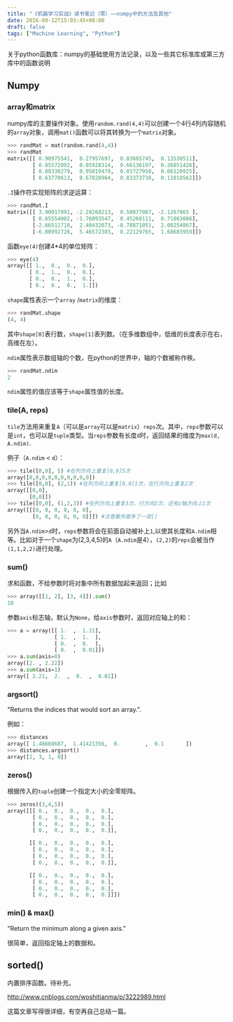 ```yaml
---
title: "《机器学习实战》读书笔记（零）——numpy中的方法及其他"
date: 2016-09-12T15:03:45+08:00
draft: false
tags: ["Machine Learning", "Python"]
---
```


关于python函数库：numpy的基础使用方法记录，以及一些其它标准库或第三方库中的函数说明

<!--more-->

## Numpy

### array和matrix

numpy库的主要操作对象。使用`random.rand(4,4)`可以创建一个4行4列内容随机的`array`对象，调用`mat()`函数可以将其转换为一个`matrix`对象。

```python
>>> randMat = mat(random.rand(4,4))
>>> randMat
matrix([[ 0.98975541,  0.27957697,  0.83685745,  0.13530511],
        [ 0.85572892,  0.05928314,  0.66136197,  0.26851426],
        [ 0.88330279,  0.95819479,  0.03727958,  0.66120925],
        [ 0.63770613,  0.67828964,  0.83373738,  0.11810562]])
```

`.I`操作符实现矩阵的求逆运算：

```python
>>> randMat.I
matrix([[ 3.90017891, -2.28268213,  0.50877087, -2.1267865 ],
        [ 0.65554002, -1.76093547,  0.45260111,  0.71863086],
        [-2.66511718,  2.40432073, -0.78871051,  2.00254867],
        [-6.00992728,  5.46572303,  0.22129765,  1.68683959]])
```

函数`eye(4)`创建4*4的单位矩阵：

```python
>>> eye(4)
array([[ 1.,  0.,  0.,  0.],
       [ 0.,  1.,  0.,  0.],
       [ 0.,  0.,  1.,  0.],
       [ 0.,  0.,  0.,  1.]])
```

`shape`属性表示一个`array` /`matrix`的维度：

```python
>>> randMat.shape
(4, 4)
```

其中`shape[0]`表行数，`shape[1]`表列数。（在多维数组中，低维的长度表示在右，高维在左）。

`ndim`属性表示数组轴的个数，在python的世界中，轴的个数被称作秩。

```python
>>> randMat.ndim
2
```

`ndim`属性的值应该等于`shape`属性值的长度。

### tile(A, reps)

`tile`方法用来重复`A`（可以是`array`可以是`matrix`）`reps`次。其中，`reps`参数可以是`int`，也可以是`tuple`类型。当`reps`参数有长度`d`时，返回结果的维度为`max(d, A.ndim)`.

例子（`A.ndim` < `d`）：

```python
>>> tile([0,0], 5) #在列方向上重复[0,0]5次
array([0,0,0,0,0,0,0,0,0,0])
>>> tile([0,0], (2,1)) #在列方向上重复[0,0]1次，在行方向上重复2次
array([[0,0],
       [0,0]])
>>> tile([0,0], (1,2,3)) #在列方向上重复3次，行方向2次，还有z轴方向上1次
array([[[0, 0, 0, 0, 0, 0],
        [0, 0, 0, 0, 0, 0]]]) #注意看外面多了一层[]
```

另外当`A.ndim`>`d`时，`reps`参数将会在前面自动被补上`1`,以使其长度和`A.ndim`相等。比如对于一个`shape`为(2,3,4,5)的`A`（`A.ndim`是4），`(2,2)`的`reps`会被当作`(1,1,2,2)`进行处理。

### sum()

求和函数，不给参数时将对象中所有数据加起来返回；比如

```python
>>> array([[1, 2], [3, 4]]).sum()
10
```

参数`axis`标志轴，默认为`None`，给`axis`参数时，返回对应轴上的和：

```python
>>> a = array([[ 1.  ,  1.21],
               [ 1.  ,  1.  ],
               [ 0.  ,  0.  ],
               [ 0.  ,  0.01]])
>>> a.sum(axis=0)
array([2. , 2.22])
>>> a.sum(axis=1)
array([ 2.21,  2.  ,  0.  ,  0.01])
```

### argsort()

"Returns the indices that would sort an array.".

例如：

```python
>>> distances
array([ 1.48660687,  1.41421356,  0.        ,  0.1       ])
>>> distances.argsort()
array([2, 3, 1, 0])
```

### zeros()

根据传入的`tuple`创建一个指定大小的全零矩阵。

```python
>>> zeros((3,4,5))
array([[[ 0.,  0.,  0.,  0.,  0.],
        [ 0.,  0.,  0.,  0.,  0.],
        [ 0.,  0.,  0.,  0.,  0.],
        [ 0.,  0.,  0.,  0.,  0.]],

       [[ 0.,  0.,  0.,  0.,  0.],
        [ 0.,  0.,  0.,  0.,  0.],
        [ 0.,  0.,  0.,  0.,  0.],
        [ 0.,  0.,  0.,  0.,  0.]],

       [[ 0.,  0.,  0.,  0.,  0.],
        [ 0.,  0.,  0.,  0.,  0.],
        [ 0.,  0.,  0.,  0.,  0.],
        [ 0.,  0.,  0.,  0.,  0.]]])
```

### min() & max()

"Return the minimum along a given axis."

很简单，返回指定轴上的数据和。

## sorted()

内置排序函数。待补充。

http://www.cnblogs.com/woshitianma/p/3222989.html

这篇文章写得很详细，有空再自己总结一篇。
